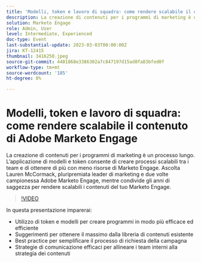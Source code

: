 ```yaml
---
title: 'Modelli, token e lavoro di squadra: come rendere scalabile il contenuto di Adobe Marketo Engage'
description: La creazione di contenuti per i programmi di marketing è un processo lungo. L’applicazione di modelli e token consente di creare processi scalabili tra i team e di ottenere di più con meno risorse di Marketo Engage. Ascolta Lauren McCormack, pluripremiata leader di marketing e due volte campionessa Adobe Marketo Engage, mentre condivide gli anni di saggezza per rendere scalabili i contenuti del tuo Marketo Engage.
solution: Marketo Engage
role: Admin, User
level: Intermediate, Experienced
doc-type: Event
last-substantial-update: 2023-03-03T00:00:00Z
jira: KT-12415
thumbnail: 3416250.jpeg
source-git-commit: 4401868e3386302a7c847197d15ad0fa83bfed0f
workflow-type: tm+mt
source-wordcount: '185'
ht-degree: 0%

---
```



# Modelli, token e lavoro di squadra: come rendere scalabile il contenuto di Adobe Marketo Engage

La creazione di contenuti per i programmi di marketing è un processo lungo. L’applicazione di modelli e token consente di creare processi scalabili tra i team e di ottenere di più con meno risorse di Marketo Engage. Ascolta Lauren McCormack, pluripremiata leader di marketing e due volte campionessa Adobe Marketo Engage, mentre condivide gli anni di saggezza per rendere scalabili i contenuti del tuo Marketo Engage.

>[!VIDEO](https://video.tv.adobe.com/v/3416250/?quality=12&learn=on)

In questa presentazione imparerai:

- Utilizzo di token e modelli per creare programmi in modo più efficace ed efficiente
- Suggerimenti per ottenere il massimo dalla libreria di contenuti esistente
- Best practice per semplificare il processo di richiesta della campagna
- Strategie di comunicazione efficaci per allineare i team interni alla strategia dei contenuti
